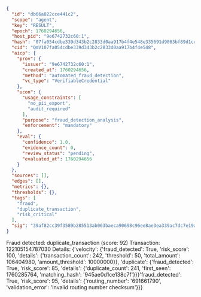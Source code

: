 ```json
{
  "id": "db66a022cce441c2",
  "scope": "agent",
  "key": "RESULT",
  "epoch": 1760294656,
  "host_pid": "9e6742732c60:1",
  "hash": "07fa054cdbe339d343b2c2833d0aa917b4f4e548e335691d9063bf89d1cdd0da",
  "cid": "QmV107fa054cdbe339d343b2c2833d0aa917b4f4e548",
  "aicp": {
    "prov": {
      "issuer": "9e6742732c60:1",
      "created_at": 1760294656,
      "method": "automated_fraud_detection",
      "vc_type": "VerifiableCredential"
    },
    "ucon": {
      "usage_constraints": [
        "no_pii_export",
        "audit_required"
      ],
      "purpose": "fraud_detection_analysis",
      "enforcement": "mandatory"
    },
    "eval": {
      "confidence": 1.0,
      "evidence_count": 0,
      "review_status": "pending",
      "evaluated_at": 1760294656
    }
  },
  "sources": [],
  "edges": [],
  "metrics": {},
  "thresholds": {},
  "tags": [
    "fraud",
    "duplicate_transaction",
    "risk_critical"
  ],
  "sig": "39af82cc39f3589b285513ab063baeca90698c96ee8ae3ea339ac7dc7e19a808"
}
```

Fraud detected: duplicate_transaction (score: 92)
Transaction: 122105154787030
Details: {'velocity': {'fraud_detected': True, 'risk_score': 100, 'details': {'transaction_count': 242, 'threshold': 50, 'total_amount': 106404980, 'amount_threshold': 10000000}}, 'duplicate': {'fraud_detected': True, 'risk_score': 85, 'details': {'duplicate_count': 241, 'first_seen': 1760285764, 'matching_hash': '945ae0d1ce138c7f'}}}'fraud_detected': True, 'risk_score': 95, 'details': {'routing_number': '691661790', 'validation_error': 'Invalid routing number checksum'}}}